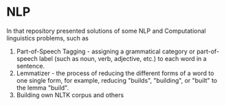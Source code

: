# NLP
In that repository presented solutions of some NLP and Computational linguistics problems, such as 
1) Part-of-Speech Tagging - assigning a grammatical category or part-of-speech label (such as noun, verb, adjective, etc.) to each word in a sentence.
2) Lemmatizer - the process of reducing the different forms of a word to one single form, for example, reducing "builds", "building", or "built" to the lemma "build".
3) Building own NLTK corpus
and others
